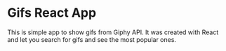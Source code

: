 # Gifs React App

This is simple app to show gifs from Giphy API. It was created with React and let you search for gifs and see the most popular ones.